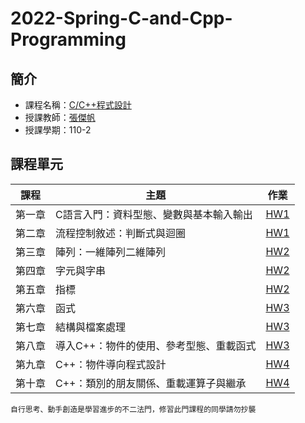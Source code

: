 # 2022-Spring-C-and-Cpp-Programming
## 簡介
* 課程名稱：[C/C++程式設計](https://coursemap.aca.ntu.edu.tw/course_map_all/course.php?code=902+48150)
* 授課教師：[張傑帆](http://homepage.ntu.edu.tw/~jfanc/)
* 授課學期：110-2
 
## 課程單元
|課程|主題|作業|
|----|----|--------|
|第一章|C語言入門：資料型態、變數與基本輸入輸出 |[HW1](https://github.com/sleeping-psystudent/2022-Spring-C-and-Cpp-Programming/tree/main/HW1)|
|第二章|流程控制敘述：判斷式與迴圈|[HW1](https://github.com/sleeping-psystudent/2022-Spring-C-and-Cpp-Programming/tree/main/HW1)|
|第三章|陣列：一維陣列二維陣列|[HW2](https://github.com/sleeping-psystudent/2022-Spring-C-and-Cpp-Programming/tree/main/HW2)|
|第四章|字元與字串|[HW2](https://github.com/sleeping-psystudent/2022-Spring-C-and-Cpp-Programming/tree/main/HW2)|
|第五章|指標|[HW2](https://github.com/sleeping-psystudent/2022-Spring-C-and-Cpp-Programming/tree/main/HW2)|
|第六章|函式|[HW3](https://github.com/sleeping-psystudent/2022-Spring-C-and-Cpp-Programming/tree/main/HW3)|
|第七章|結構與檔案處理|[HW3](https://github.com/sleeping-psystudent/2022-Spring-C-and-Cpp-Programming/tree/main/HW3)|
|第八章|導入C++：物件的使用、參考型態、重載函式|[HW3](https://github.com/sleeping-psystudent/2022-Spring-C-and-Cpp-Programming/tree/main/HW3)|
|第九章|C++：物件導向程式設計|[HW4](https://github.com/sleeping-psystudent/2022-Spring-C-and-Cpp-Programming/tree/main/HW4)|
|第十章|C++：類別的朋友關係、重載運算子與繼承|[HW4](https://github.com/sleeping-psystudent/2022-Spring-C-and-Cpp-Programming/tree/main/HW4)|
    自行思考、動手創造是學習進步的不二法門，修習此門課程的同學請勿抄襲
